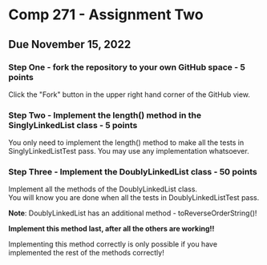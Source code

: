 # Comp 271 - Assignment Two

## Due November 15, 2022

### Step One - fork the repository to your own GitHub space - 5 points

Click the "Fork" button in the upper right hand corner of the GitHub view.

### Step Two - Implement the length() method in the SinglyLinkedList class - 5 points

You only need to implement the length() method to make all the tests in 
SinglyLinkedListTest pass.   You may use any implementation whatsoever.

### Step Three - Implement the DoublyLinkedList class - 50 points

Implement all the methods of the DoublyLinkedList class.  
You will know you are done when all the tests in DoublyLinkedListTest pass.
 
**Note**: DoublyLinkedList has an additional method - toReverseOrderString()!

**Implement this method last, after all the others are working!!**

Implementing this method correctly is only possible if you have implemented the rest of the 
methods correctly!

